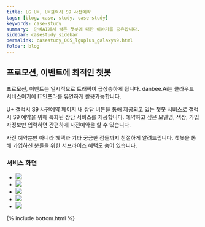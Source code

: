 ```yaml
---
title: LG U+, U+갤럭시 S9 사전예약
tags: [blog, case, study, case-study]
keywords: case-study
summary:  단비AI에서 싹튼 챗봇에 대한 이야기를 공유합니다.
sidebar: casestudy_sidebar
permalink: casestudy_005_lguplus_galaxys9.html
folder: blog
---
```



## 프로모션, 이벤트에 최적인 챗봇

프로모션, 이벤트는 일시적으로 트래픽이 급상승하게 됩니다.
danbee.Ai는 클라우드 서비스이기에 IT인프라를 유연하게 활용가능합니다.

U+ 갤럭시 S9 사전예약 페이지 내 상담 버튼을 통해 제공되고 있는 챗봇 서비스로 갤럭시 S9 예약을 위해 특화된 상담 서비스를 제공합니다. 예약하고 싶은 모델명, 색상, 가입자정보만 입력하면 간편하게 사전예약을 할 수 있습니다.

사전 예약뿐만 아니라 혜택과 기타 궁금한 점들까지 친절하게 알려드립니다. 챗봇을 통해 가입하신 분들을 위한 서프라이즈 혜택도 숨어 있습니다.


### 서비스 화면

<div class="danbee-slider-container">
    <div class="flexslider danbee-slider">
        <ul class="slides">
            <li>
            <img src="images/casestudy/case05_01.png" />
            </li>
            <li>
            <img src="images/casestudy/case05_02.png" />
            </li>
            <li>
            <img src="images/casestudy/case05_03.png" />
            </li>
            <li>
            <img src="images/casestudy/case05_04.png" />
            </li>
            <li>
            <img src="images/casestudy/case05_05.png" />
            </li>
        </ul>
    </div>
</div>




{% include bottom.html %}